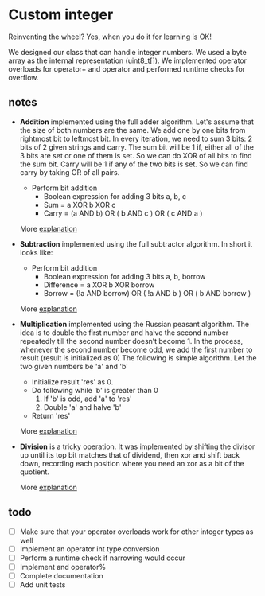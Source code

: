 # Custom integer

Reinventing the wheel? Yes, when you do it for learning is OK!

We designed our class that can handle integer numbers. 
We used a byte array as the internal representation (uint8_t[]). 
We implemented operator overloads for operator+ and operator and performed runtime checks for overflow.


## notes

- **Addition** implemented using the full adder algorithm. Let's assume that the size of both numbers are the same. 
 We add one by one bits from rightmost bit to leftmost bit. 
 In every iteration, we need to sum 3 bits: 2 bits of 2 given strings and carry. 
 The sum bit will be 1 if, either all of the 3 bits are set or one of them is set. 
 So we can do XOR of all bits to find the sum bit. Carry will be 1 if any of the two bits is set. 
 So we can find carry by taking OR of all pairs. 

    - Perform bit addition
        - Boolean expression for adding 3 bits a, b, c
        - Sum = a XOR b XOR c
        - Carry = (a AND b) OR ( b AND c ) OR ( c AND a )

    More [explanation](https://www.geeksforgeeks.org/add-two-bit-strings/)
    
- **Subtraction** implemented using the full subtractor algorithm. In short it looks like:
    
    - Perform bit addition
        - Boolean expression for adding 3 bits a, b, borrow
        - Difference = a XOR b XOR borrow
        - Borrow = (!a AND borrow) OR ( !a AND b ) OR ( b AND borrow )
    
    More [explanation](https://en.wikipedia.org/wiki/Subtractor)

- **Multiplication** implemented using the Russian peasant algorithm. 
The idea is to double the first number and halve the second number repeatedly till the second number doesn’t become 1. 
In the process, whenever the second number become odd, we add the first number to result (result is initialized as 0)
The following is simple algorithm.
Let the two given numbers be 'a' and 'b'
    - Initialize result 'res' as 0.
    - Do following while 'b' is greater than 0
        1. If 'b' is odd, add 'a' to 'res'
        2. Double 'a' and halve 'b'
    - Return 'res'
    
    More [explanation](https://www.geeksforgeeks.org/russian-peasant-multiply-two-numbers-using-bitwise-operators/) 

- **Division** is a tricky operation. It was implemented by shifting the divisor up until its top bit matches that of dividend, 
then xor and shift back down, recording each position where you need an xor as a bit of the quotient.

    More [explanation](https://stackoverflow.com/questions/31090578/how-can-i-divide-bitsets) 

## todo
- [ ] Make sure that your operator overloads work for other integer types as well 
- [ ] Implement an operator int type conversion
- [ ] Perform a runtime check if narrowing would occur
- [ ] Implement and operator%
- [ ] Complete documentation
- [ ] Add unit tests